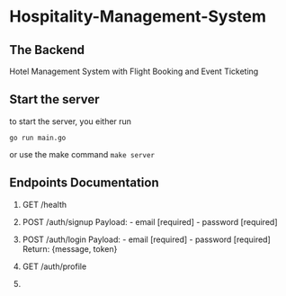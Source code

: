 # Hospitality-Management-System
## The Backend
Hotel Management System with Flight Booking and Event Ticketing

## Start the server
to start the server, you either run
```
go run main.go
```
or use the make command
``` make server ```

## Endpoints Documentation

1. GET /health

2. POST /auth/signup
    Payload:
        - email     [required]
        - password  [required]

3. POST /auth/login
    Payload:
        - email     [required]
        - password  [required]
    Return:
        {message, token}

<!-- IGNORE THIS -->
4. GET /auth/profile
<!-- IT'S JUST FOR TESTING PURPOSES -->

5. 
